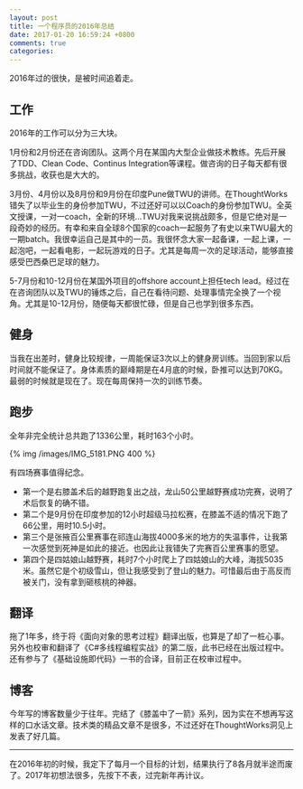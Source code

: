 ```yaml
---
layout: post
title: 一个程序员的2016年总结
date: 2017-01-20 16:59:24 +0800
comments: true
categories: 
---
```


2016年过的很快，是被时间追着走。

<!-- more -->

## 工作

2016年的工作可以分为三大块。

1月份和2月份还在咨询团队。这两个月在某国内大型企业做技术教练。先后开展了TDD、Clean Code、Continus Integration等课程。做咨询的日子每天都有很多挑战，收获也是大大的。

3月份、4月份以及8月份和9月份在印度Pune做TWU的讲师。在ThoughtWorks错失了以毕业生的身份参加TWU，不过还好可以以Coach的身份参加TWU。全英文授课，一对一coach，全新的环境...TWU对我来说挑战颇多，但是它绝对是一段奇妙的经历。有幸和来自全球8个国家的coach一起服务了有史以来TWU最大的一期batch。我很幸运自己是其中的一员。我很怀念大家一起备课，一起上课，一起泡吧，一起看电影，一起玩游戏的日子。尤其是每周一次的足球活动，能够直接感受巴西桑巴足球的魅力。

5-7月份和10-12月份在某国外项目的offshore account上担任tech lead。经过在在咨询团队以及TWU的锤炼之后，自己在看待问题、处理事情完全换了一个视角。尤其是10-12月份，随便每天都很忙碌，但是自己也学到很多东西。

## 健身

当我在出差时，健身比较规律，一周能保证3次以上的健身房训练。当回到家以后时间就不能保证了。身体素质的巅峰期是在4月底的时候，卧推可以达到70KG。最弱的时候就是现在了。现在每周保持一次的训练节奏。

## 跑步

全年非完全统计总共跑了1336公里，耗时163个小时。

{% img /images/IMG_5181.PNG 400 %}

有四场赛事值得纪念。

* 第一个是右膝盖术后的越野跑复出之战，龙山50公里越野赛成功完赛，说明了术后恢复的确不错。
* 第二个是9月份在印度参加的12小时超级马拉松赛，在膝盖不适的情况下跑了66公里，用时10.5小时。
* 第三个是张掖百公里赛事在祁连山海拔4000多米的地方的失温事件，让我第一次感觉到死神是如此的接近。也因此让我错失了完赛百公里赛事的愿望。
* 第四个是四姑娘山越野赛，耗时7个小时爬上了四姑娘山的大峰，海拔5035米。虽然它是个初级雪山，但让我感受到了登山的魅力。可惜最后由于高反而被关门，没有拿到砸核桃的神器。

## 翻译

拖了1年多，终于将《面向对象的思考过程》翻译出版，也算是了却了一桩心事。另外也校审和翻译了《C#多线程编程实战》的第二版，此书已经在出版过程中。还有参与了《基础设施即代码》一书的合译，目前正在校审过程中。

## 博客

今年写的博客数量少于往年。完结了《膝盖中了一箭》系列，因为实在不想再写这样的口水话文章。技术类的精品文章不是很多，不过还好在ThoughtWorks洞见上发表了好几篇。

------

在2016年初的时候，我定下了每月一个目标的计划，结果执行了8各月就半途而废了。2017年初想法很多，先按下不表，过完新年再计议。
 





